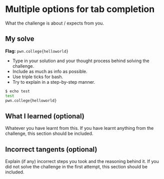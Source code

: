 # Multiple options for tab completion
What the challenge is about / expects from you.

## My solve
**Flag:** `pwn.college{helloworld}`

- Type in your solution and your thought process behind solving the challenge. 
- Include as much as info as possible. 
- Use triple ticks for bash.
- Try to explain in a step-by-step manner.
```bash
$ echo test
test
pwn.college{helloworld}
```

## What I learned (optional)
Whatever you have learnt from this. If you have learnt anything from the challenge, this section should be included.

## Incorrect tangents (optional)
Explain (if any) incorrect steps you took and the reasoning behind it. If you did not solve the challenge in the first attempt, this section should be included.
